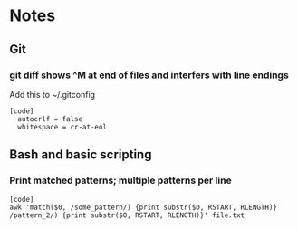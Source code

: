 # Notes
## Git
### git diff shows ^M at end of files and interfers with line endings
Add this to ~/.gitconfig
```
[code]
  autocrlf = false
  whitespace = cr-at-eol
```

## Bash and basic scripting
### Print matched patterns; multiple patterns per line
```
[code]
awk 'match($0, /some_pattern/) {print substr($0, RSTART, RLENGTH)} /pattern_2/) {print substr($0, RSTART, RLENGTH)}' file.txt 
```
